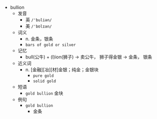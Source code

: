 - bullion
  - 发音
    - 英 `/'buliən/`
    - 美 `/'bʊlɪən/`
  - 词义
    - n. 金条，银条
    - `bars of gold or silver`
  - 记忆
    - bull(公牛) + (l)ion(狮子) → 卖公牛， 狮子得金银 → 金条， 银条
  - 近义词
    - n. [金融][冶][材]金银；纯金；金银块
      - `pure gold`
      - `solid gold`
  - 短语
    - `gold bullion` 金块 
  - 例句
    - `gold bullion`
      - 金条

